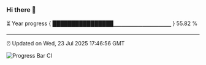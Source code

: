 ### Hi there 👋

⏳ Year progress { ████████████████▁▁▁▁▁▁▁▁▁▁▁▁▁▁ } 55.82 %

---

⏰ Updated on Wed, 23 Jul 2025 17:46:56 GMT

![Progress Bar CI](https://github.com/IshwaranRudhara/GIT-ACTION/workflows/Progress%20Bar%20CI/badge.svg)
